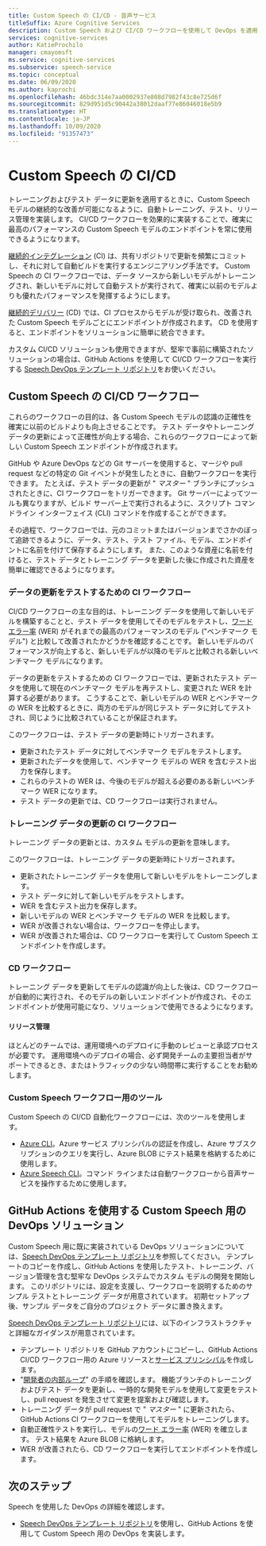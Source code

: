 ```yaml
---
title: Custom Speech の CI/CD - 音声サービス
titleSuffix: Azure Cognitive Services
description: Custom Speech および CI/CD ワークフローを使用して DevOps を適用します。 独自のプロジェクトに既存の DevOps ソリューションを実装します。
services: cognitive-services
author: KatieProchilo
manager: cmayomsft
ms.service: cognitive-services
ms.subservice: speech-service
ms.topic: conceptual
ms.date: 06/09/2020
ms.author: kaprochi
ms.openlocfilehash: 46bdc314e7aa0002937e808d7982f43c8e725d6f
ms.sourcegitcommit: 829d951d5c90442a38012daaf77e86046018e5b9
ms.translationtype: HT
ms.contentlocale: ja-JP
ms.lasthandoff: 10/09/2020
ms.locfileid: "91357473"
---
```

# <a name="cicd-for-custom-speech"></a>Custom Speech の CI/CD

トレーニングおよびテスト データに更新を適用するときに、Custom Speech モデルの継続的な改善が可能になるように、自動トレーニング、テスト、リリース管理を実装します。 CI/CD ワークフローを効果的に実装することで、確実に最高のパフォーマンスの Custom Speech モデルのエンドポイントを常に使用できるようになります。

[継続的インテグレーション](https://docs.microsoft.com/azure/devops/learn/what-is-continuous-integration) (CI) は、共有リポジトリで更新を頻繁にコミットし、それに対して自動ビルドを実行するエンジニアリング手法です。 Custom Speech の CI ワークフローでは、データ ソースから新しいモデルがトレーニングされ、新しいモデルに対して自動テストが実行されて、確実に以前のモデルよりも優れたパフォーマンスを発揮するようにします。

[継続的デリバリー](https://docs.microsoft.com/azure/devops/learn/what-is-continuous-delivery) (CD) では、CI プロセスからモデルが受け取られ、改善された Custom Speech モデルごとにエンドポイントが作成されます。 CD を使用すると、エンドポイントをソリューションに簡単に統合できます。

カスタム CI/CD ソリューションも使用できますが、堅牢で事前に構築されたソリューションの場合は、GitHub Actions を使用して CI/CD ワークフローを実行する [Speech DevOps テンプレート リポジトリ](https://github.com/Azure-Samples/Speech-Service-DevOps-Template)をお使いください。

## <a name="cicd-workflows-for-custom-speech"></a>Custom Speech の CI/CD ワークフロー

これらのワークフローの目的は、各 Custom Speech モデルの認識の正確性を確実に以前のビルドよりも向上させることです。 テスト データやトレーニング データの更新によって正確性が向上する場合、これらのワークフローによって新しい Custom Speech エンドポイントが作成されます。

GitHub や Azure DevOps などの Git サーバーを使用すると、マージや pull request などの特定の Git イベントが発生したときに、自動ワークフローを実行できます。 たとえば、テスト データの更新が " *マスター* " ブランチにプッシュされたときに、CI ワークフローをトリガーできます。 Git サーバーによってツールも異なりますが、ビルド サーバー上で実行されるように、スクリプト コマンドライン インターフェイス (CLI) コマンドを作成することができます。

その過程で、ワークフローでは、元のコミットまたはバージョンまでさかのぼって追跡できるように、データ、テスト、テスト ファイル、モデル、エンドポイントに名前を付けて保存するようにします。 また、このような資産に名前を付けると、テスト データとトレーニング データを更新した後に作成された資産を簡単に確認できるようになります。

### <a name="ci-workflow-for-testing-data-updates"></a>データの更新をテストするための CI ワークフロー

CI/CD ワークフローの主な目的は、トレーニング データを使用して新しいモデルを構築することと、テスト データを使用してそのモデルをテストし、[ワード エラー率](how-to-custom-speech-evaluate-data.md#what-is-word-error-rate-wer) (WER) がそれまでの最高のパフォーマンスのモデル ("ベンチマーク モデル") と比較して改善されたかどうかを確認することです。 新しいモデルのパフォーマンスが向上すると、新しいモデルが以降のモデルと比較される新しいベンチマーク モデルになります。

データの更新をテストするための CI ワークフローでは、更新されたテスト データを使用して現在のベンチマーク モデルを再テストし、変更された WER を計算する必要があります。 こうすることで、新しいモデルの WER とベンチマークの WER を比較するときに、両方のモデルが同じテスト データに対してテストされ、同じように比較されていることが保証されます。

このワークフローは、テスト データの更新時にトリガーされます。

- 更新されたテスト データに対してベンチマーク モデルをテストします。
- 更新されたデータを使用して、ベンチマーク モデルの WER を含むテスト出力を保存します。
- これらのテストの WER は、今後のモデルが超える必要のある新しいベンチマーク WER になります。
- テスト データの更新では、CD ワークフローは実行されません。

### <a name="ci-workflow-for-training-data-updates"></a>トレーニング データの更新の CI ワークフロー

トレーニング データの更新とは、カスタム モデルの更新を意味します。

このワークフローは、トレーニング データの更新時にトリガーされます。

- 更新されたトレーニング データを使用して新しいモデルをトレーニングします。
- テスト データに対して新しいモデルをテストします。
- WER を含むテスト出力を保存します。
- 新しいモデルの WER とベンチマーク モデルの WER を比較します。
- WER が改善されない場合は、ワークフローを停止します。
- WER が改善された場合は、CD ワークフローを実行して Custom Speech エンドポイントを作成します。

### <a name="cd-workflow"></a>CD ワークフロー

トレーニング データを更新してモデルの認識が向上した後は、CD ワークフローが自動的に実行され、そのモデルの新しいエンドポイントが作成され、そのエンドポイントが使用可能になり、ソリューションで使用できるようになります。

#### <a name="release-management"></a>リリース管理

ほとんどのチームでは、運用環境へのデプロイに手動のレビューと承認プロセスが必要です。 運用環境へのデプロイの場合、必ず開発チームの主要担当者がサポートできるとき、またはトラフィックの少ない時間帯に実行することをお勧めします。

### <a name="tools-for-custom-speech-workflows"></a>Custom Speech ワークフロー用のツール

Custom Speech の CI/CD 自動化ワークフローには、次のツールを使用します。

- [Azure CLI](https://docs.microsoft.com/cli/azure/?view=azure-cli-latest)。Azure サービス プリンシパルの認証を作成し、Azure サブスクリプションのクエリを実行し、Azure BLOB にテスト結果を格納するために使用します。
- [Azure Speech CLI](spx-overview.md)。コマンド ラインまたは自動ワークフローから音声サービスを操作するために使用します。

## <a name="devops-solution-for-custom-speech-using-github-actions"></a>GitHub Actions を使用する Custom Speech 用の DevOps ソリューション

Custom Speech 用に既に実装されている DevOps ソリューションについては、[Speech DevOps テンプレート リポジトリ](https://github.com/Azure-Samples/Speech-Service-DevOps-Template)を参照してください。 テンプレートのコピーを作成し、GitHub Actions を使用したテスト、トレーニング、バージョン管理を含む堅牢な DevOps システムでカスタム モデルの開発を開始します。 このリポジトリには、設定を支援し、ワークフローを説明するためのサンプル テストとトレーニング データが用意されています。 初期セットアップ後、サンプル データをご自分のプロジェクト データに置き換えます。

[Speech DevOps テンプレート リポジトリ](https://github.com/Azure-Samples/Speech-Service-DevOps-Template)には、以下のインフラストラクチャと詳細なガイダンスが用意されています。

- テンプレート リポジトリを GitHub アカウントにコピーし、GitHub Actions CI/CD ワークフロー用の Azure リソースと[サービス プリンシパル](../../active-directory/develop/app-objects-and-service-principals.md#service-principal-object)を作成します。
- "[開発者の内部ループ](https://mitchdenny.com/the-inner-loop/)" の手順を確認します。 機能ブランチのトレーニングおよびテスト データを更新し、一時的な開発モデルを使用して変更をテストし、pull request を発生させて変更を提案および確認します。
- トレーニング データが pull request で " *マスター* " に更新されたら、GitHub Actions CI ワークフローを使用してモデルをトレーニングします。
- 自動正確性テストを実行し、モデルの[ワード エラー率](how-to-custom-speech-evaluate-data.md#what-is-word-error-rate-wer) (WER) を確立します。 テスト結果を Azure BLOB に格納します。
- WER が改善されたら、CD ワークフローを実行してエンドポイントを作成します。

## <a name="next-steps"></a>次のステップ

Speech を使用した DevOps の詳細を確認します。

- [Speech DevOps テンプレート リポジトリ](https://github.com/Azure-Samples/Speech-Service-DevOps-Template)を使用し、GitHub Actions を使用して Custom Speech 用の DevOps を実装します。
